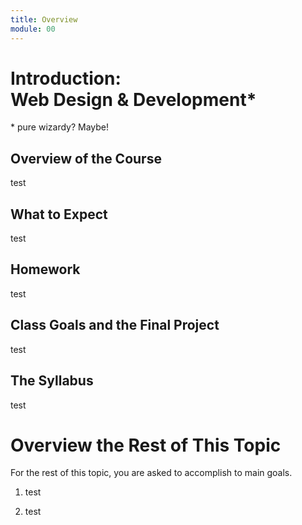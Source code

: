 ```yaml
---
title: Overview
module: 00
---
```


# Introduction: <br /> Web Design & Development*
\* pure wizardy? Maybe!


## Overview of the Course
test


## What to Expect
test


## Homework
test


## Class Goals and the Final Project
test


## The Syllabus
test


# Overview the Rest of This Topic
For the rest of this topic, you are asked to accomplish to main goals.

1. test

2. test
